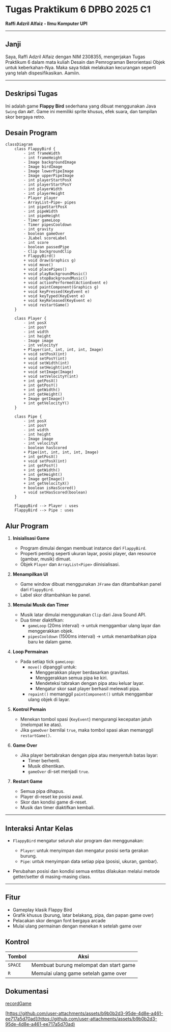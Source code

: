 # Tugas Praktikum 6 DPBO 2025 C1  
**Raffi Adzril Alfaiz - Ilmu Komputer UPI**

---

## Janji  
Saya, Raffi Adzril Alfaiz dengan NIM 2308355, mengerjakan Tugas Praktikum 6 dalam mata kuliah Desain dan Pemrograman Berorientasi Objek untuk keberkahan-Nya. Maka saya tidak melakukan kecurangan seperti yang telah dispesifikasikan. Aamiin.

---

## Deskripsi Tugas

Ini adalah game **Flappy Bird** sederhana yang dibuat menggunakan Java `Swing` dan `AWT`. Game ini memiliki sprite khusus, efek suara, dan tampilan skor bergaya retro.

## Desain Program

```mermaid
classDiagram
    class FlappyBird {
        - int frameWidth
        - int frameHeight
        - Image backgroundImage
        - Image birdImage
        - Image lowerPipeImage
        - Image upperPipeImage
        - int playerStartPosX
        - int playerStartPosY
        - int playerWidth
        - int playerHeight
        - Player player
        - ArrayList~Pipe~ pipes
        - int pipeStartPosX
        - int pipeWidth
        - int pipeHeight
        - Timer gameLoop
        - Timer pipesCooldown
        - int gravity
        - boolean gameOver
        - JLabel scoreLabel
        - int score
        - boolean passedPipe
        - Clip backgroundClip
        + FlappyBird()
        + void draw(Graphics g)
        + void move()
        + void placePipes()
        + void playBackgroundMusic()
        + void stopBackgroundMusic()
        + void actionPerformed(ActionEvent e)
        + void paintComponent(Graphics g)
        + void keyPressed(KeyEvent e)
        + void keyTyped(KeyEvent e)
        + void keyReleased(KeyEvent e)
        + void restartGame()
    }

    class Player {
        - int posX
        - int posY
        - int width
        - int height
        - Image image
        - int velocityY
        + Player(int, int, int, int, Image)
        + void setPosX(int)
        + void setPosY(int)
        + void setWidth(int)
        + void setHeight(int)
        + void setImage(Image)
        + void setVelocityY(int)
        + int getPosX()
        + int getPosY()
        + int getWidth()
        + int getHeight()
        + Image getImage()
        + int getVelocityY()
    }

    class Pipe {
        - int posX
        - int posY
        - int width
        - int height
        - Image image
        - int velocityX
        - boolean hasScored
        + Pipe(int, int, int, int, Image)
        + int getPosX()
        + void setPosX(int)
        + int getPosY()
        + int getWidth()
        + int getHeight()
        + Image getImage()
        + int getVelocityX()
        + boolean isHasScored()
        + void setHasScored(boolean)
    }

    FlappyBird --> Player : uses
    FlappyBird --> Pipe : uses

```


## Alur Program

1. **Inisialisasi Game**
   - Program dimulai dengan membuat instance dari `FlappyBird`.
   - Properti penting seperti ukuran layar, posisi player, dan resource (gambar, musik) dimuat.
   - Objek `Player` dan `ArrayList<Pipe>` diinisialisasi.

2. **Menampilkan UI**
   - Game window dibuat menggunakan `JFrame` dan ditambahkan panel dari `FlappyBird`.
   - Label skor ditambahkan ke panel.

3. **Memulai Musik dan Timer**
   - Musik latar dimulai menggunakan `Clip` dari Java Sound API.
   - Dua timer diaktifkan:
     - `gameLoop` (20ms interval) → untuk menggambar ulang layar dan menggerakkan objek.
     - `pipesCooldown` (1500ms interval) → untuk menambahkan pipa baru ke dalam game.

4. **Loop Permainan**
   - Pada setiap tick `gameLoop`:
     - `move()` dipanggil untuk:
       - Menggerakkan player berdasarkan gravitasi.
       - Menggerakkan semua pipa ke kiri.
       - Mendeteksi tabrakan dengan pipa atau keluar layar.
       - Mengatur skor saat player berhasil melewati pipa.
     - `repaint()` memanggil `paintComponent()` untuk menggambar ulang objek di layar.

5. **Kontrol Pemain**
   - Menekan tombol spasi (`KeyEvent`) mengurangi kecepatan jatuh (melompat ke atas).
   - Jika `gameOver` bernilai `true`, maka tombol spasi akan memanggil `restartGame()`.

6. **Game Over**
   - Jika player bertabrakan dengan pipa atau menyentuh batas layar:
     - Timer berhenti.
     - Musik dihentikan.
     - `gameOver` di-set menjadi `true`.

7. **Restart Game**
   - Semua pipa dihapus.
   - Player di-reset ke posisi awal.
   - Skor dan kondisi game di-reset.
   - Musik dan timer diaktifkan kembali.

---

## Interaksi Antar Kelas

- `FlappyBird` mengatur seluruh alur program dan menggunakan:
  - `Player`: untuk menyimpan dan mengatur posisi serta gerakan burung.
  - `Pipe`: untuk menyimpan data setiap pipa (posisi, ukuran, gambar).

- Perubahan posisi dan kondisi semua entitas dilakukan melalui metode getter/setter di masing-masing class.

---

## Fitur

- Gameplay klasik Flappy Bird
- Grafik khusus (burung, latar belakang, pipa, dan papan game over)
- Pelacakan skor dengan font bergaya arcade
- Mulai ulang permainan dengan menekan `R` setelah game over


## Kontrol

| Tombol     | Aksi                   |
|------------|------------------------|
| `SPACE`    | Membuat burung melompat dan start game |
| `R`        | Memulai ulang game setelah game over |



## Dokumentasi
[recordGame](RecordingGame.mp4)

[https://github.com/user-attachments/assets/b9b0b2d3-95de-4d8e-a461-ee717a5d70ad](https://github.com/user-attachments/assets/b9b0b2d3-95de-4d8e-a461-ee717a5d70ad)
